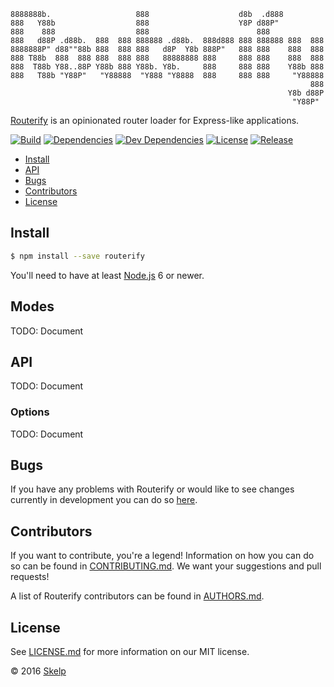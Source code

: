     8888888b.                   888                    d8b  .d888
    888   Y88b                  888                    Y8P d88P"
    888    888                  888                        888
    888   d88P .d88b.  888  888 888888 .d88b.  888d888 888 888888 888  888
    8888888P" d88""88b 888  888 888   d8P  Y8b 888P"   888 888    888  888
    888 T88b  888  888 888  888 888   88888888 888     888 888    888  888
    888  T88b Y88..88P Y88b 888 Y88b. Y8b.     888     888 888    Y88b 888
    888   T88b "Y88P"   "Y88888  "Y888 "Y8888  888     888 888     "Y88888
                                                                       888
                                                                  Y8b d88P
                                                                   "Y88P"

[Routerify](https://github.com/Skelp/routerify) is an opinionated router loader for Express-like applications.

[![Build](https://img.shields.io/travis/Skelp/routerify/develop.svg?style=flat-square)](https://travis-ci.org/Skelp/routerify)
[![Dependencies](https://img.shields.io/david/Skelp/routerify.svg?style=flat-square)](https://david-dm.org/Skelp/routerify)
[![Dev Dependencies](https://img.shields.io/david/dev/Skelp/routerify.svg?style=flat-square)](https://david-dm.org/Skelp/routerify#info=devDependencies)
[![License](https://img.shields.io/npm/l/routerify.svg?style=flat-square)](https://github.com/Skelp/routerify/blob/master/LICENSE.md)
[![Release](https://img.shields.io/npm/v/routerify.svg?style=flat-square)](https://www.npmjs.com/package/routerify)

* [Install](#install)
* [API](#api)
* [Bugs](#bugs)
* [Contributors](#contributors)
* [License](#license)

## Install

``` bash
$ npm install --save routerify
```

You'll need to have at least [Node.js](https://nodejs.org) 6 or newer.

## Modes

TODO: Document

## API

TODO: Document

### Options

TODO: Document

## Bugs

If you have any problems with Routerify or would like to see changes currently in development you can do so
[here](https://github.com/Skelp/routerify/issues).

## Contributors

If you want to contribute, you're a legend! Information on how you can do so can be found in
[CONTRIBUTING.md](https://github.com/Skelp/routerify/blob/master/CONTRIBUTING.md). We want your suggestions and pull
requests!

A list of Routerify contributors can be found in
[AUTHORS.md](https://github.com/Skelp/routerify/blob/master/AUTHORS.md).

## License

See [LICENSE.md](https://github.com/Skelp/routerify/raw/master/LICENSE.md) for more information on our MIT license.

© 2016 [Skelp](https://skelp.io)
<img align="right" width="16" height="16" src="https://cdn.rawgit.com/Skelp/skelp-branding/master/assets/logo/base/skelp-logo-16x16.png">
